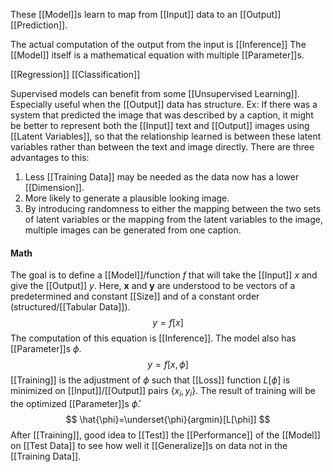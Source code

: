 These [[Model]]s learn to map from [[Input]] data to an [[Output]] [[Prediction]].

The actual computation of the output from the input is [[Inference]]
The [[Model]] itself is a mathematical equation with multiple [[Parameter]]s.

[[Regression]]
[[Classification]]

Supervised models can benefit from some [[Unsupervised Learning]]. Especially useful when the [[Output]] data has structure. 
Ex: If there was a system that predicted the image that was described by a caption, it might be better to represent both the [[Input]] text and [[Output]] images using [[Latent Variables]], so that the relationship learned is between these latent variables rather than between the text and image directly.
There are three advantages to this:
1) Less [[Training Data]] may be needed as the data now has a lower [[Dimension]].
2) More likely to generate a plausible looking image.
3) By introducing randomness to either the mapping between the two sets of latent variables or the mapping from the latent variables to the image, multiple images can be generated from one caption. 

#### Math

The goal is to define a [[Model]]/function $f$ that will take the [[Input]] $x$ and give the [[Output]] $y$. Here, **x** and **y** are understood to be vectors of a predetermined and constant [[Size]] and of a constant order (structured/[[Tabular Data]]).
$$
y=f[x]
$$
The computation of this equation is [[Inference]]. The model also has [[Parameter]]s $\phi$. 
$$
y=f[x,\phi]
$$
[[Training]] is the adjustment of $\phi$ such that [[Loss]] function $L[\phi]$ is minimized on [[Input]]/[[Output]] pairs $\{x_i, y_i\}$. The result of training will be the optimized [[Parameter]]s $\hat{\phi}$. 
$$
\hat{\phi}=\underset{\phi}{argmin}[L[\phi]]
$$
After [[Training]], good idea to [[Test]] the [[Performance]] of the [[Model]] on [[Test Data]] to see how well it [[Generalize]]s on data not in the [[Training Data]].
